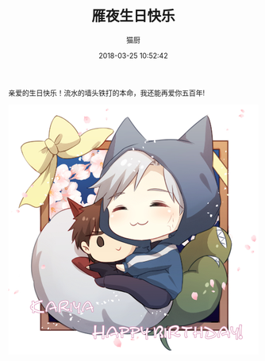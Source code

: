 ﻿---
layout: post
title: 雁夜生日快乐
date: 2018-03-25 10:52:42
updated: 2018-03-25 10:52:42
comments: true
categories: []
tags: [kikari]
keywords: []
permalink: "hello-kikari"
author: "猫厨"
description: ""
toc: true
---

亲爱的生日快乐！流水的墙头铁打的本命，我还能再爱你五百年!

![](https://raw.githubusercontent.com/alicewish/meowchain247/master/Unnatural-003-000.jpg)

<!-- more -->  
